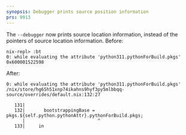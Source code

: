 ```yaml
---
synopsis: Debugger prints source position information
prs: 9913
---
```


The `--debugger` now prints source location information, instead of the
pointers of source location information. Before:

```
nix-repl> :bt
0: while evaluating the attribute 'python311.pythonForBuild.pkgs'
0x600001522598
```

After:

```
0: while evaluating the attribute 'python311.pythonForBuild.pkgs'
/nix/store/hg65h51xnp74ikahns9hyf3py5mlbbqq-source/overrides/default.nix:132:27

   131|
   132|       bootstrappingBase = pkgs.${self.python.pythonAttr}.pythonForBuild.pkgs;
      |                           ^
   133|     in
```
